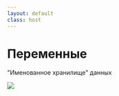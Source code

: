 ```yaml
---
layout: default
class: host
---
```


# Переменные
"Именованное хранилище" данных

<img src="/images/01-js-intro/variable-as-box.svg">

<style>
    .host img {
        max-height: 90%;
        margin: auto;
    }
</style>
